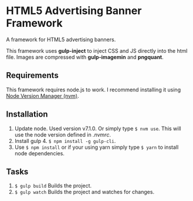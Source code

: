 HTML5 Advertising Banner Framework
==================================

A framework for HTML5 advertising banners.

This framework uses __gulp-inject__ to inject CSS and JS directly into the html file.
Images are compressed with __gulp-imagemin__ and __pngquant__.

Requirements
------------

This framework requires node.js to work. I recommend installing it using [Node Version Manager (nvm)](https://github.com/creationix/nvm).


Installation
------------

1. Update node. Used version v7.1.0. Or simply type `$ nvm use`. This will use the node version defined in *.nvmrc*.
2. Install gulp 4. `$ npm install -g gulp-cli`.
3. Use `$ npm install` or if your using yarn simply type `$ yarn` to install node dependencies.

Tasks
-----

1. `$ gulp build` Builds the project.
2. `$ gulp watch` Builds the project and watches for changes.
